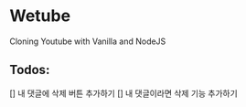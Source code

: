 # Wetube

Cloning Youtube with Vanilla and NodeJS

## Todos:

[] 내 댓글에 삭제 버튼 추가하기
[] 내 댓글이라면 삭제 기능 추가하기
